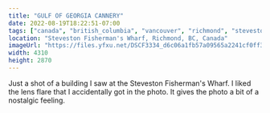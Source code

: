 ```yaml
---
title: "GULF OF GEORGIA CANNERY"
date: 2022-08-19T18:22:51-07:00
tags: ["canada", "british_columbia", "vancouver", "richmond", "steveston_fishermans_wharf", "urban_scenery"]
location: "Steveston Fisherman's Wharf, Richmond, BC, Canada"
imageUrl: "https://files.yfxu.net/DSCF3334_d6c06a1fb57a09565a2241cf0ff30f8d.jpg"
width: 4310
height: 2870
---
```


Just a shot of a building I saw at the Steveston Fisherman's Wharf. I liked the lens flare that I accidentally got in the photo. It gives the photo a bit of a nostalgic feeling.